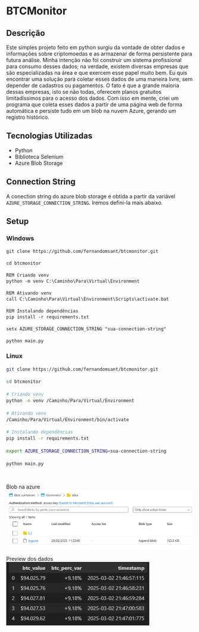 # BTCMonitor

## Descrição
Este simples projeto feito em python surgiu da vontade de obter dados e informações sobre criptomoedas e as armazenar de forma persistente para futura análise. Minha intenção não foi construir um sistema profissional para consumo desses dados; na verdade, existem diversas empresas que são especializadas na área e que exercem esse papel muito bem. Eu quis encontrar uma solução para coletar esses dados de uma maneira livre, sem depender de cadastros ou pagamentos. O fato é que a grande maioria dessas empresas, isto se não todas, oferecem planos gratuitos limitadíssimos para o acesso dos dados. Com isso em mente, criei um programa que coleta esses dados a partir de uma página web de forma automática e persiste tudo em um blob na nuvem Azure, gerando um registro histórico.

## Tecnologias Utilizadas
- Python
- Biblioteca Selenium
- Azure Blob Storage

## Connection String
A conection string do azure blob storage é obtida a partir da variável `AZURE_STORAGE_CONNECTION_STRING`.
Iremos defini-la mais abaixo.

## Setup

### Windows
```batch
git clone https://github.com/fernandomsant/btcmonitor.git

cd btcmonitor

REM Criando venv
python -m venv C:\Caminho\Para\Virtual\Environment

REM Ativando venv
call C:\Caminho\Para\Virtual\Environment\Scripts\activate.bat

REM Instalando dependências
pip install -r requirements.txt

setx AZURE_STORAGE_CONNECTION_STRING "sua-connection-string"

python main.py
```
### Linux
```sh
git clone https://github.com/fernandomsant/btcmonitor.git

cd btcmonitor

# Criando venv
python -m venv /Caminho/Para/Virtual/Environment

# Ativando venv
/Caminho/Para/Virtual/Environment/bin/activate

# Instalando dependências
pip install -r requirements.txt

export AZURE_STORAGE_CONNECTION_STRING=sua-connection-string

python main.py
```
<br>

Blob na azure
<br>
![logs blob](images/logsblob.png)

Preview dos dados
<br>
![logs preview](images/logspreview.png)

